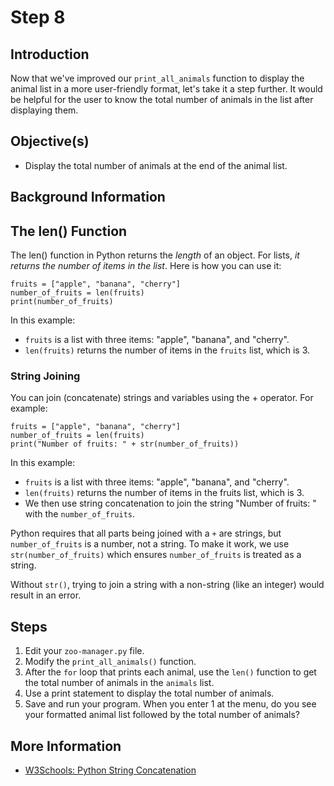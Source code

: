 # Step 8

## Introduction

Now that we've improved our `print_all_animals` function to display the animal list in a more user-friendly format, let's take it a step further. It would be helpful for the user to know the total number of animals in the list after displaying them.

## Objective(s)

- Display the total number of animals at the end of the animal list.

## Background Information

## The len() Function

The len() function in Python returns the _length_ of an object. For lists, _it returns the number of items in the list_. Here is how you can use it:

```
fruits = ["apple", "banana", "cherry"]
number_of_fruits = len(fruits)
print(number_of_fruits)
```

In this example:

- `fruits` is a list with three items: "apple", "banana", and "cherry".
- `len(fruits)` returns the number of items in the `fruits` list, which is 3.

### String Joining

You can join (concatenate) strings and variables using the + operator. For example:

```
fruits = ["apple", "banana", "cherry"]
number_of_fruits = len(fruits)
print("Number of fruits: " + str(number_of_fruits))
```

In this example:

- `fruits` is a list with three items: "apple", "banana", and "cherry".
- `len(fruits)` returns the number of items in the fruits list, which is 3.
- We then use string concatenation to join the string "Number of fruits: " with the `number_of_fruits`.

Python requires that all parts being joined with a `+` are strings, but `number_of_fruits` is a number, not a string. To make it work, we use `str(number_of_fruits)` which ensures `number_of_fruits` is treated as a string.

Without `str()`, trying to join a string with a non-string (like an integer) would result in an error.

## Steps

1. Edit your `zoo-manager.py` file.
2. Modify the `print_all_animals()` function.
3. After the `for` loop that prints each animal, use the `len()` function to get the total number of animals in the `animals` list.
4. Use a print statement to display the total number of animals.
5. Save and run your program. When you enter 1 at the menu, do you see your formatted animal list followed by the total number of animals?

## More Information

- [W3Schools: Python String Concatenation](https://www.w3schools.com/python/python_string_concatenation.asp)
